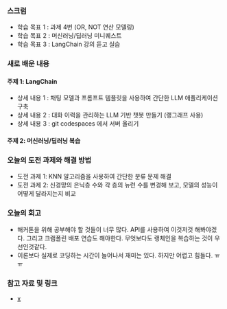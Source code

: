 ### 스크럼
- 학습 목표 1 : 과제 4번 (OR, NOT 연산 모델링)
- 학습 목표 2 : 머신러닝/딥러닝 미니퀘스트
- 학습 목표 3 : LangChain 강의 듣고 실습

### 새로 배운 내용
#### 주제 1: LangChain
- 상세 내용 1 : 채팅 모델과 프롬프트 템플릿을 사용하여 간단한 LLM 애플리케이션 구축
- 상세 내용 2 : 대화 이력을 관리하는 LLM 기반 챗봇 만들기 (랭그래프 사용)
- 상세 내용 3 : git codespaces 에서 서버 올리기

#### 주제 2: 머신러닝/딥러닝 복습

### 오늘의 도전 과제와 해결 방법
- 도전 과제 1: KNN 알고리즘을 사용하여 간단한 분류 문제 해결
- 도전 과제 2: 신경망의 은닉층 수와 각 층의 뉴런 수를 변경해 보고, 모델의 성능이 어떻게 달라지는지 비교

### 오늘의 회고
- 해커톤을 위해 공부해야 할 것들이 너무 많다. 
  API를 사용하여 이것저것 해봐야겠다. 그리고 크램폴린 배포 연습도 해야한다.
  무엇보다도 랭체인을 복습하는 것이 우선인것같다.
- 이론보다 실제로 코딩하는 시간이 늘어나서 재미는 있다. 하지만 어렵고 힘들다. ㅠㅠ

### 참고 자료 및 링크
- [x](URL)
